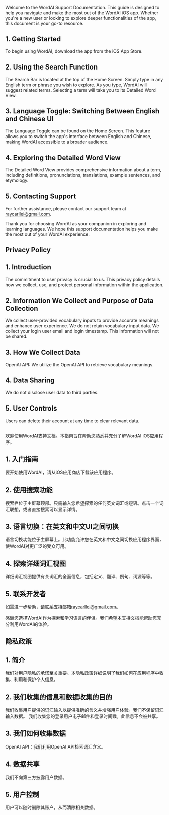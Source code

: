 Welcome to the WordAI Support Documentation. This guide is designed to help you navigate and make the most out of the WordAI iOS app. Whether you're a new user or looking to explore deeper functionalities of the app, this document is your go-to resource.


## 1. Getting Started

To begin using WordAI, download the app from the iOS App Store. 

## 2. Using the Search Function

The Search Bar is located at the top of the Home Screen. Simply type in any English term or phrase you wish to explore. As you type, WordAI will suggest related terms. Selecting a term will take you to its Detailed Word View.

## 3. Language Toggle: Switching Between English and Chinese UI

The Language Toggle can be found on the Home Screen. This feature allows you to switch the app's interface between English and Chinese, making WordAI accessible to a broader audience.

## 4. Exploring the Detailed Word View

The Detailed Word View provides comprehensive information about a term, including definitions, pronunciations, translations, example sentences, and etymology.


## 5. Contacting Support

For further assistance, please contact our support team at raycarllei@gmail.com. 

Thank you for choosing WordAI as your companion in exploring and learning languages. We hope this support documentation helps you make the most out of your WordAI experience.


## Privacy Policy
## 1. Introduction

The commitment to user privacy is crucial to us. This privacy policy details how we collect, use, and protect personal information within the application.

## 2. Information We Collect and Purpose of Data Collection

We collect user-provided vocabulary inputs to provide accurate meanings and enhance user experience. We do not retain vocabulary input data.
We collect your login user email and login timestamp. This information will not be shared.

## 3. How We Collect Data

OpenAI API: We utilize the OpenAI API to retrieve vocabulary meanings.

## 4. Data Sharing

We do not disclose user data to third parties.

## 5. User Controls
Users can delete their account at any time to clear relevant data.



##

欢迎使用WordAI支持文档。本指南旨在帮助您熟悉并充分了解WordAI iOS应用程序。
## 1. 入门指南

要开始使用WordAI，请从iOS应用商店下载该应用程序。

## 2. 使用搜索功能

搜索栏位于主屏幕顶部。只需输入您希望探索的任何英文词汇或短语。点击一个词汇联想，或者直接搜索可以显示详情。

## 3. 语言切换：在英文和中文UI之间切换

语言切换功能位于主屏幕上。此功能允许您在英文和中文之间切换应用程序界面，使WordAI对更广泛的受众可用。

## 4. 探索详细词汇视图

详细词汇视图提供有关词汇的全面信息，包括定义、翻译、例句、词源等等。

## 5. 联系开发者

如需进一步帮助，请联系支持邮箱raycarllei@gmail.com。

感谢您选择WordAI作为探索和学习语言的伴侣。我们希望本支持文档能帮助您充分利用WordAI的体验。

## 隐私政策
## 1. 简介

我们对用户隐私的承诺至关重要。本隐私政策详细说明了我们如何在应用程序中收集、利用和保护个人信息。

## 2. 我们收集的信息和数据收集的目的

我们收集用户提供的词汇输入以提供准确的含义并增强用户体验。我们不保留词汇输入数据。
我们收集您的登录用户电子邮件和登录时间戳。此信息不会被共享。

## 3. 我们如何收集数据

OpenAI API：我们利用OpenAI API检索词汇含义。

## 4. 数据共享

我们不向第三方披露用户数据。

## 5. 用户控制
用户可以随时删除其账户，从而清除相关数据。
